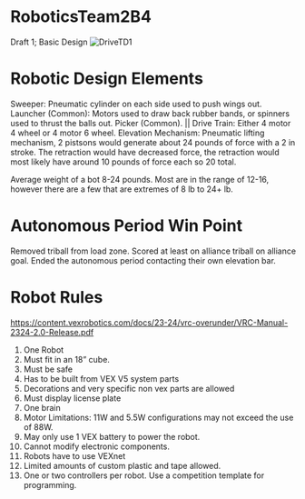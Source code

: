 # RoboticsTeam2B4

Draft 1; Basic Design
![DriveTD1](https://github.com/Bgdshd/RoboticsTeam2B4/assets/111591253/33548e16-25b9-4143-bd12-ce728df3f37c)


# Robotic Design Elements
Sweeper:  Pneumatic cylinder on each side used to push wings out.
Launcher (Common): Motors used to draw back rubber bands, or spinners used to thrust the balls out.
Picker  (Common). || 
Drive Train: Either 4 motor 4 wheel or 4 motor 6 wheel.
Elevation Mechanism: Pneumatic lifting mechanism, 2 pistsons would generate about 24 pounds of force with a 2 in stroke. The retraction would have decreased force, the retraction would most likely have around 10 pounds of force each so 20 total.

Average weight of a bot 8-24 pounds. Most are in the range of 12-16, however there are a few that are extremes of 8 lb to 24+ lb.

# Autonomous Period Win Point
  Removed triball from load zone.
  Scored at least on alliance triball on alliance goal.
  Ended the autonomous period contacting their own elevation bar.

# Robot Rules
https://content.vexrobotics.com/docs/23-24/vrc-overunder/VRC-Manual-2324-2.0-Release.pdf
1. One Robot
2. Must fit in an 18” cube.
3. Must be safe
4. Has to be built from VEX V5 system parts
5. Decorations and very specific non vex parts are allowed
6. Must display license plate
7. One brain
8. Motor Limitations: 11W and 5.5W configurations may not exceed the use of 88W.
9. May only use 1 VEX battery to power the robot.
10. Cannot modify electronic components.
11. Robots have to use VEXnet
12. Limited amounts of custom plastic and tape allowed.
13. One or two controllers per robot.
Use a competition template for programming.
